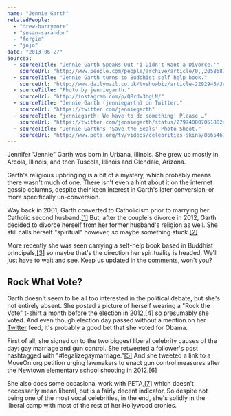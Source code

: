 ```yaml
---
name: "Jennie Garth"
relatedPeople:
  - "drew-barrymore"
  - "susan-sarandon"
  - "fergie"
  - "jojo"
date: "2013-06-27"
sources:
  - sourceTitle: "Jennie Garth Speaks Out 'i Didn't Want a Divorce.'"
    sourceUrl: "http://www.people.com/people/archive/article/0,,20586873,00.html"
  - sourceTitle: "Jennie Garth turns to Buddhist self help book."
    sourceUrl: "http://www.dailymail.co.uk/tvshowbiz/article-2292945/Jennie-Garth-turns-Buddhist-self-help-book--seen-new-rocker-boyfriend-weeks.html"
  - sourceTitle: "Photo by jenniegarth."
    sourceUrl: "http://instagram.com/p/Q8rdv3hgLN/"
  - sourceTitle: "Jennie Garth (jenniegarth) on Twitter."
    sourceUrl: "https://twitter.com/jenniegarth"
  - sourceTitle: "jenniegarth: We have to do something! Please …"
    sourceUrl: "https://twitter.com/jenniegarth/status/279740807051882496"
  - sourceTitle: "Jennie Garth's 'Save the Seals' Photo Shoot."
    sourceUrl: "http://www.peta.org/tv/videos/celebrities-skins/86654677001.aspx"
---
```


Jennifer "Jennie" Garth was born in Urbana, Illinois. She grew up mostly in Arcola, Illinois, and then Tuscola, Illinois and Glendale, Arizona.

Garth's religious upbringing is a bit of a mystery, which probably means there wasn't much of one. There isn't even a hint about it on the internet gossip columns, despite their keen interest in Garth's later conversion–or more specifically un-conversion.

Way back in 2001, Garth converted to Catholicism prior to marrying her Catholic second husband.<a class="source-citation" href="#http://www.people.com/people/archive/article/0,,20586873,00.html" title="Jennie Garth Speaks Out &apos;i Didn&apos;t Want a Divorce.&apos;">[1]</a> But, after the couple's divorce in 2012, Garth decided to divorce herself from her former husband's religion as well. She still calls herself "spiritual" however, so maybe something stuck.<a class="source-citation" href="#http://www.people.com/people/archive/article/0,,20586873,00.html" title="Jennie Garth Speaks Out &apos;i Didn&apos;t Want a Divorce.&apos;">[2]</a>

More recently she was seen carrying a self-help book based in Buddhist principals,<a class="source-citation" href="#http://www.dailymail.co.uk/tvshowbiz/article-2292945/Jennie-Garth-turns-Buddhist-self-help-book--seen-new-rocker-boyfriend-weeks.html" title="Jennie Garth turns to Buddhist self help book.">[3]</a> so maybe that's the direction her spirituality is headed. We'll just have to wait and see. Keep us updated in the comments, won't you?


## Rock What Vote?

Garth doesn't seem to be all too interested in the political debate, but she's not entirely absent. She posted a picture of herself wearing a "Rock the Vote" t-shirt a month before the election in 2012,<a class="source-citation" href="#http://instagram.com/p/Q8rdv3hgLN/" title="Photo by jenniegarth.">[4]</a> so presumably she voted. And even though election day passed without a mention on her [Twitter](https://twitter.com/jenniegarth) feed, it's probably a good bet that she voted for Obama.

First of all, she signed on to the two biggest liberal celebrity causes of the day: gay marriage and gun control. She retweeted a follower's post hashtagged with "#legalizegaymarriage."<a class="source-citation" href="#https://twitter.com/jenniegarth" title="Jennie Garth (jenniegarth) on Twitter.">[5]</a> And she tweeted a link to a MoveOn.org petition urging lawmakers to enact gun control measures after the Newtown elementary school shooting in 2012.<a class="source-citation" href="#https://twitter.com/jenniegarth/status/279740807051882496" title="jenniegarth: We have to do something! Please …">[6]</a>

She also does some occasional work with PETA,<a class="source-citation" href="#http://www.peta.org/tv/videos/celebrities-skins/86654677001.aspx" title="Jennie Garth&apos;s &apos;Save the Seals&apos; Photo Shoot.">[7]</a> which doesn't necessarily mean liberal, but is a fairly decent indicator. So despite not being one of the most vocal celebrities, in the end, she's solidly in the liberal camp with most of the rest of her Hollywood cronies.
